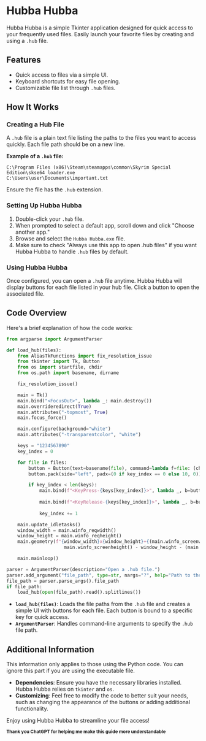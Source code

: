 # Hubba Hubba

Hubba Hubba is a simple Tkinter application designed for quick access to your frequently used files. Easily launch your favorite files by creating and using a `.hub` file.

## Features

- Quick access to files via a simple UI.
- Keyboard shortcuts for easy file opening.
- Customizable file list through `.hub` files.

## How It Works

### Creating a Hub File

A `.hub` file is a plain text file listing the paths to the files you want to access quickly. Each file path should be on a new line.

**Example of a `.hub` file:**
```
C:\Program Files (x86)\Steam\steamapps\common\Skyrim Special Edition\skse64_loader.exe
C:\Users\user\Documents\important.txt
```

Ensure the file has the `.hub` extension.

### Setting Up Hubba Hubba

1. Double-click your `.hub` file.
2. When prompted to select a default app, scroll down and click "Choose another app."
3. Browse and select the `Hubba Hubba.exe` file.
4. Make sure to check "Always use this app to open .hub files" if you want Hubba Hubba to handle `.hub` files by default.

### Using Hubba Hubba

Once configured, you can open a `.hub` file anytime. Hubba Hubba will display buttons for each file listed in your hub file. Click a button to open the associated file.

## Code Overview

Here's a brief explanation of how the code works:

```python
from argparse import ArgumentParser

def load_hub(files):
    from AliasTkFunctions import fix_resolution_issue
    from tkinter import Tk, Button
    from os import startfile, chdir
    from os.path import basename, dirname

    fix_resolution_issue()

    main = Tk()
    main.bind("<FocusOut>", lambda _: main.destroy())
    main.overrideredirect(True)
    main.attributes("-topmost", True)
    main.focus_force()

    main.configure(background="white")
    main.attributes("-transparentcolor", "white")

    keys = "1234567890"
    key_index = 0

    for file in files:
        button = Button(text=basename(file), command=lambda f=file: (chdir(dirname(f)), startfile(f), main.destroy()))
        button.pack(side="left", padx=(0 if key_index == 0 else 10, 0))

        if key_index < len(keys):
            main.bind(f"<KeyPress-{keys[key_index]}>", lambda _, b=button: (b.config(relief="sunken"),
                                                                            b.update_idletasks()))
            main.bind(f"<KeyRelease-{keys[key_index]}>", lambda _, b=button: (b.config(relief="raised"), b.invoke(),
                                                                              b.update_idletasks()))
            key_index += 1

    main.update_idletasks()
    window_width = main.winfo_reqwidth()
    window_height = main.winfo_reqheight()
    main.geometry(f"{window_width}x{window_height}+{(main.winfo_screenwidth() - window_width) // 2}+{
                     main.winfo_screenheight() - window_height - (main.winfo_screenheight() // 16)}")

    main.mainloop()

parser = ArgumentParser(description="Open a .hub file.")
parser.add_argument("file_path", type=str, nargs="?", help="Path to the .hub file")
file_path = parser.parse_args().file_path
if file_path:
    load_hub(open(file_path).read().splitlines())
```

- **`load_hub(files)`**: Loads the file paths from the `.hub` file and creates a simple UI with buttons for each file. Each button is bound to a specific key for quick access.
- **`ArgumentParser`**: Handles command-line arguments to specify the `.hub` file path.

## Additional Information
This information only applies to those using the Python code. You can ignore this part if you are using the executable file.

- **Dependencies**: Ensure you have the necessary libraries installed. Hubba Hubba relies on `tkinter` and `os`.
- **Customizing**: Feel free to modify the code to better suit your needs, such as changing the appearance of the buttons or adding additional functionality.

Enjoy using Hubba Hubba to streamline your file access!

<sub>**Thank you ChatGPT for helping me make this guide more understandable**</sub>
